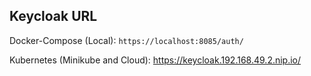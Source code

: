 
## Keycloak URL

Docker-Compose (Local):
`https://localhost:8085/auth/`

Kubernetes (Minikube and Cloud):
https://keycloak.192.168.49.2.nip.io/

